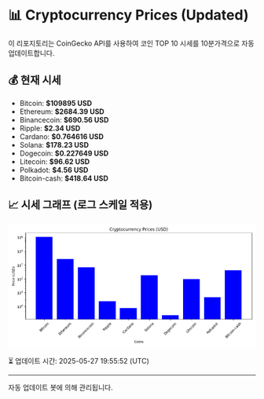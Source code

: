 
# 📊 Cryptocurrency Prices (Updated)

이 리포지토리는 CoinGecko API를 사용하여 코인 TOP 10 시세를 10분가격으로 자동 업데이트합니다.

## 💰 현재 시세
- Bitcoin: **$109895 USD**
- Ethereum: **$2684.39 USD**
- Binancecoin: **$690.56 USD**
- Ripple: **$2.34 USD**
- Cardano: **$0.764616 USD**
- Solana: **$178.23 USD**
- Dogecoin: **$0.227649 USD**
- Litecoin: **$96.62 USD**
- Polkadot: **$4.56 USD**
- Bitcoin-cash: **$418.64 USD**

## 📈 시세 그래프 (로그 스케일 적용)
![Crypto Prices](crypto_prices.png)

⏳ 업데이트 시간: 2025-05-27 19:55:52 (UTC)

---
자동 업데이트 봇에 의해 관리됩니다.
